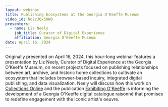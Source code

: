 ```yaml
---
layout: webinar
title: Publishing Ecosystems at the Georgia O'Keeffe Museum
video_id: ho2zJQx5OWQ
presenters:
  - name: Liz Neely
    job_title: Curator of Digital Experience
    affiliation: Georgia O’Keeffe Museum
date: April 16, 2024
---
```

Originally presented on April 16, 2024, this hour-long webinar features a presentation by Liz Neely, Curator of Digital Experience at the Georgia O’Keeffe Museum, on recent projects focused on publishing relationships between art, archive, and historic home collections to cultivate an ecosystem that includes browser-based inquiry, integrated digital publishing, and data visualization. Neely will discuss how this work on [Collections Online](https://collections.okeeffemuseum.org/) and the publication [Exhibiting O'Keeffe](https://publications.okeeffemuseum.org/exhibiting-okeeffe/) is informing the development of a Georgia O'Keeffe digital catalogue raisonné that promises to redefine engagement with the iconic artist's oeuvre.
